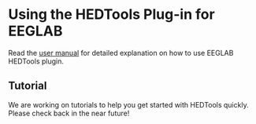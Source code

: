 <h1>Using the HEDTools Plug-in for EEGLAB</h1>

Read the [user manual](pdf/HEDToolsUserManual.pdf) for detailed explanation on how to use EEGLAB HEDTools plugin.

## Tutorial
We are working on tutorials to help you get started with HEDTools quickly. Please check back in the near future!
